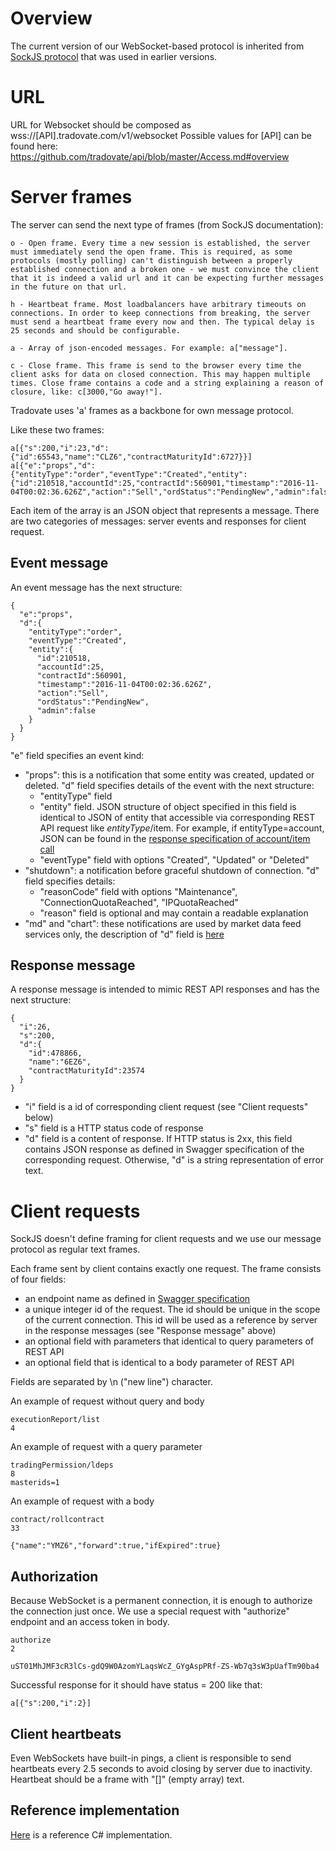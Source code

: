 # Overview

The current version of our WebSocket-based protocol is inherited from [SockJS protocol](http://sockjs.github.io/sockjs-protocol/sockjs-protocol-0.3.3.html#section-42) that was used in earlier versions.

# URL

URL for Websocket should be composed as wss://[API].tradovate.com/v1/websocket
Possible values for [API] can be found here: https://github.com/tradovate/api/blob/master/Access.md#overview

# Server frames

The server can send the next type of frames (from SockJS documentation):

```
o - Open frame. Every time a new session is established, the server must immediately send the open frame. This is required, as some protocols (mostly polling) can't distinguish between a properly established connection and a broken one - we must convince the client that it is indeed a valid url and it can be expecting further messages in the future on that url.

h - Heartbeat frame. Most loadbalancers have arbitrary timeouts on connections. In order to keep connections from breaking, the server must send a heartbeat frame every now and then. The typical delay is 25 seconds and should be configurable.

a - Array of json-encoded messages. For example: a["message"].

c - Close frame. This frame is send to the browser every time the client asks for data on closed connection. This may happen multiple times. Close frame contains a code and a string explaining a reason of closure, like: c[3000,"Go away!"].
```

Tradovate uses 'a' frames as a backbone for own message protocol.

Like these two frames:
```
a[{"s":200,"i":23,"d":{"id":65543,"name":"CLZ6","contractMaturityId":6727}}]
a[{"e":"props","d":{"entityType":"order","eventType":"Created","entity":{"id":210518,"accountId":25,"contractId":560901,"timestamp":"2016-11-04T00:02:36.626Z","action":"Sell","ordStatus":"PendingNew","admin":false}}}]
```

Each item of the array is an JSON object that represents a message.
There are two categories of messages: server events and responses for client request.

## Event message

An event message has the next structure:

```
{
  "e":"props",
  "d":{
    "entityType":"order",
    "eventType":"Created",
    "entity":{
      "id":210518,
      "accountId":25,
      "contractId":560901,
      "timestamp":"2016-11-04T00:02:36.626Z",
      "action":"Sell",
      "ordStatus":"PendingNew",
      "admin":false
    }
  }
}
```

"e" field specifies an event kind:
- "props": this is a notification that some entity was created, updated or deleted. "d" field specifies details of the event with the next structure:
  * "entityType" field
  * "entity" field. JSON structure of object specified in this field is identical to JSON of entity that accessible via corresponding REST API request like *entityType*/item. For example, if entityType=account, JSON can be found in the [response specification of account/item call](https://swagger.tradovate.com/#!/Accounting/get_account_item)
  * "eventType" field with options "Created", "Updated" or "Deleted"
- "shutdown": a notification before graceful shutdown of connection. "d" field specifies details:
  * "reasonCode" field with options "Maintenance", "ConnectionQuotaReached", "IPQuotaReached"
  * "reason" field is optional and may contain a readable explanation
- "md" and "chart": these notifications are used by market data feed services only, the description of "d" field is [here](MarketData.md)

## Response message

A response message is intended to mimic REST API responses and has the next structure:

```
{
  "i":26,
  "s":200,
  "d":{
    "id":478866,
    "name":"6EZ6",
    "contractMaturityId":23574
  }
}
```
- "i" field is a id of corresponding client request (see "Client requests" below)
- "s" field is a HTTP status code of response
- "d" field is a content of response. If HTTP status is 2xx, this field contains JSON response as defined in Swagger specification of the corresponding request. Otherwise, "d" is a string representation of error text.

# Client requests

SockJS doesn't define framing for client requests and we use our message protocol as regular text frames.

Each frame sent by client contains exactly one request. The frame consists of four fields:
- an endpoint name as defined in [Swagger specification](https://swagger.tradovate.com)
- a unique integer id of the request. The id should be unique in the scope of the current connection. This id will be used as a reference by server in the response messages (see "Response message" above)
- an optional field with parameters that identical to query parameters of REST API
- an optional field that is identical to a body parameter of REST API

Fields are separated by \n ("new line") character.

An example of request without query and body

```
executionReport/list
4

```

An example of request with a query parameter

```
tradingPermission/ldeps
8
masterids=1
```

An example of request with a body

```
contract/rollcontract
33

{"name":"YMZ6","forward":true,"ifExpired":true}
```

## Authorization

Because WebSocket is a permanent connection, it is enough to authorize the connection just once.
We use a special request with "authorize" endpoint and an access token in body.

```
authorize
2

uST01MhJMF3cR3lCs-gdQ9W0AzomYLaqsWcZ_GYgAspPRf-ZS-Wb7q3sW3pUafTm90ba4
```

Successful response for it should have status = 200 like that:

```
a[{"s":200,"i":2}]
```

## Client heartbeats

Even WebSockets have built-in pings, a client is responsible to send heartbeats every 2.5 seconds to avoid closing by server due to inactivity. Heartbeat should be a frame with "[]" (empty array) text.

## Reference implementation

[Here](csharp/services-api/src/Tradovate.Services/Client/WebSocketClient.cs) is a reference C# implementation.
